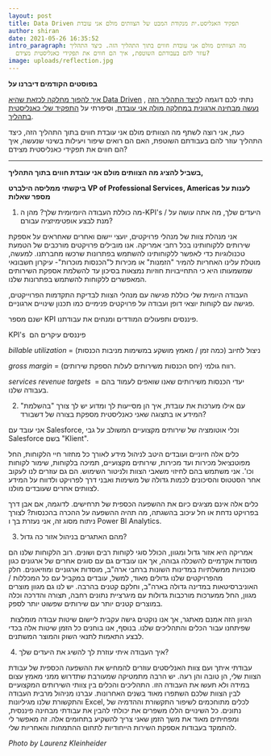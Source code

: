 ```yaml
---
layout: post
title: Data Driven תפקיד האנליסט.ית מנקודת המבט של הצוותים מולם אני עובדת
author: shiran
date: 2021-05-26 16:35:52
intro_paragraph: מה הצוותים מולם אני עובדת חווים בתוך התהליך הזה. כיצד התהליך
  עוזר להם בעבודתם השוטפת, איך הם חווים את תפקידי כאנליסטית מצידם?
image: uploads/reflection.jpg
---
```

**בפוסטים הקודמים דיברנו על**

[איך להפוך מחלקה לכזאת שהיא Data Driven](https://shiran.tips/blog/%D7%97%D7%9E%D7%99%D7%A9%D7%94-%D7%A9%D7%9C%D7%91%D7%99%D7%9D-%D7%9C%D7%94%D7%A4%D7%99%D7%9B%D7%AA-%D7%94%D7%90%D7%A8%D7%92%D7%95%D7%9F-%D7%9Cdata-driven/) , נתתי לכם דוגמה ל[כיצד התהליך הזה נעשה מבחינה ארגונית במחלקה מולה אני עובדת](https://shiran.tips/blog/data-driven-%D7%90%D7%99%D7%9A-%D7%94%D7%AA%D7%94%D7%9C%D7%99%D7%9A-%D7%A9%D7%9C-%D7%A4%D7%99%D7%AA%D7%95%D7%97-%D7%AA%D7%A8%D7%91%D7%95%D7%AA-%D7%9E%D7%95%D7%A0%D7%97%D7%AA-%D7%A0%D7%AA%D7%95%D7%A0%D7%99%D7%9D-%D7%A0%D7%A2%D7%A9%D7%94-%D7%91%D7%9E%D7%97%D7%9C%D7%A7%D7%94-%D7%9E%D7%95%D7%9C%D7%94-%D7%90%D7%A0%D7%99-%D7%A2%D7%95%D7%91%D7%93%D7%AA/), וסיפרתי על [התפקיד שלי כאנליסטית בתהליך](https://shiran.tips/blog/data-driven-2/). 

כעת, אני רוצה לשתף מה הצוותים מולם אני עובדת חווים בתוך התהליך הזה, כיצד התהליך עוזר להם בעבודתם השוטפת, האם הם רואים שיפור ויעילות בשינוי שנעשה, איך הם חווים את תפקידי כאנליסטית מצידם?

- - -

**בשביל להציג מה הצוותים מולם אני עובדת חווים בתוך התהליך,** 

**ביקשתי ממליסה הילברט VP of Professional Services, Americas לענות על מספר שאלות**

1. מה כוללת העבודה היומיומית שלך? מהן ה-KPI's / היעדים שלך, מה אתה עושה על מנת לבצע אופטימיזציה עבורם?

אני מנהלת צוות של מנהלי פרויקטים, יועצי יישום ואחרים שאחראים על אספקת שירותים ללקוחותינו בכל רחבי אמריקה. אנו מובילים פרויקטים מורכבים של הטמעת טכנולוגיות כדי לאפשר ללקוחותינו להשתמש בפתרונות שרכשו מחברתנו. למעשה, מוטלת עלינו האחריות להמיר "הזמנות" או מכירות ל"הכנסות מוכרות"- עיקרון חשבונאי שמשמעותו היא כי התחייבויות חוזיות נמצאות בסיכון עד להשלמת אספקת השירותים המאפשרים ללקוחות להשתמש בפתרונות שלנו.

העבודה היומית שלי כוללת פגישה עם מנהלי הצוות לבדיקת התקדמות הפרוייקטים, פגישה עם לקוחות יוצאי דופן ועבודה על פרויקטים פנימיים כמו תכנון שינויים ארגוניים.

ישנם מספר KPI פיננסים ותפעולים המודדים ומנחים את עבודתנו.

KPI's  פיננסים עיקרים הם

*billable utilization* = ניצול לחיוב (כמה זמן / מאמץ מושקע במשימות מניבות הכנסות)

*gross margin* = רווח גולמי (יחס הכנסות משירותים לעלות הספקת שירותים).

*services revenue targets*  = יעדי הכנסות משירותים שאנו שואפים לעמוד בהם בעבודה שלנו.

2. עם אילו מערכות את עובדת, איך הן מסייעות לך ומדוע יש לך צורך "בהשלמת" המידע או בתצוגה שאני כאנליסטית מספקת בצורה של דשבורד?

אני עובד עם Salesforce, וכלי אוטומציה של שירותים מקצועיים המשולב על גבי Salesforce בשם "Klient".  

כלים אלה חיוניים ועובדים היטב לניהול מידע לאורך כל מחזור חיי הלקוחות, החל מפוטנציאל מכירות ועד מכירות, שירותים מקצועיים, תמיכה בלקוחות, שימור לקוחות וכו'. אני משתמש בהם לחיזוי משאבי הצוות ולניטור השימוש. הם גם עוזרים לנו לעקוב אחר הסטטוס והסיכונים לכמות גדולה של משימות ואבני דרך לפרויקט ולדווח על המידע לצוותים אחרים שעובדים מולנו.

כלים אלה אינם מציגים כיום את ההשפעה הכספית של תרחישים. לדוגמה, אם אבן דרך בפרויקט נדחת או חל עיכוב בהשגתה, מה תהיה ההשפעה על ההכרה בהכנסות? לצורך ניתוח מסוג זה, אני נעזרת בך ו Power BI Analytics.

3. מהם האתגרים בניהול אזור כה גדול?

אמריקה היא אזור גדול ומגוון, הכולל סוגי לקוחות רבים ושונים. רוב הלקוחות שלנו הם מוסדות אקדמיים להשכלה גבוהה, אך אנו עובדים גם עם סוגים אחרים של ארגונים כגון סוכנויות ממשלתיות במדינות השונות ברחבי ארה"ב, מוסדות ארגוניים ומוזיאונים. חלק מהפרויקטים שלנו גדולים מאוד, למשל, עובדים במקביל עם כל המכללות / האוניברסיטאות במדינה גדולה בארה"ב, וחלקם קטנים בהרבה. יש לנו גם מגוון מוצרים מגוון, החל ממערכות מורכבות גדולות עם מיגרציית נתונים רחבה, תצורה והדרכה וכלה במוצרים קטנים יותר עם שירותים שפשוט יותר לספק.

 הגיוון הזה אמנם מאתגר, אך אנו נוקטים גישה עקבית ליישום שיטות עבודה מומלצות שפיתחנו עבור הכלים והתהליכים שלנו. בנוסף, אנו בוחנים כל הזמן שיטות אלה בכדי לבצע התאמות לתנאי השוק והמוצר המשתנים.

 4. איך העבודה איתי עוזרת לך להשיג את היעדים שלך?

עבודתי איתך ועם צוות האנליסטים עוזרים להמחיש את ההשפעה הכספית של עבודת הצוות שלי, הן טובה והן רעה. יש הרבה מתמטיקה שמעורבת שתדרוש ממני מאמץ עצום במידה ולא תעשו את העבודה הזו. התהליכים והכלים בין צוותי השירותים המקצועיים לבין הצוות שלכם השתפרו מאוד בשנים האחרונות. עברנו מניהול מרבית העבודה והתקשורת שלנו מגיליונות Excel, לכלים מתוחכמים לשיפור התקשורת וההדמיה של נתונים. כל השינויים הללו משפרים את יכולתי להבין את עבודתי מבחינה פיננסית, ומפחיתים מאוד את משך הזמן שאני צריך להשקיע בתחומים אלה. זה מאפשר לי להתמקד בעבודות אספקת השירות הייחודיות לתחום ההתמחות והאחריות שלי.

*Photo by Laurenz Kleinheider*[](https://unsplash.com/@laurlenz)